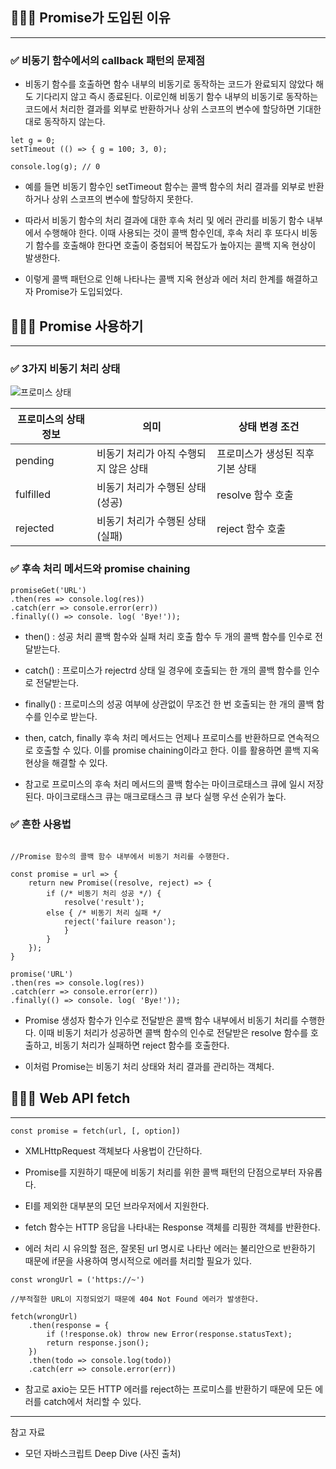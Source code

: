 ## 🧑🏻‍💻 Promise가 도입된 이유

---

### ✅ 비동기 함수에서의 callback 패턴의 문제점

- 비동기 함수를 호출하면 함수 내부의 비동기로 동작하는 코드가 완료되지 않았다 해도 기다리지 않고 즉시 종료된다. 이로인해 비동기 함수 내부의 비동기로 동작하는 코드에서 처리한 결과를 외부로 반환하거나 상위 스코프의 변수에 할당하면 기대한 대로 동작하지 않는다.

```tsx
let g = 0;
setTimeout (() => { g = 100; 3, 0);

console.log(g); // 0
```

- 예를 들면 비동기 함수인 setTimeout 함수는 콜백 함수의 처리 결과를 외부로 반환하거나 상위 스코프의 변수에 할당하지 못한다. 

- 따라서 비동기 함수의 처리 결과에 대한 후속 처리 및 에러 관리를 비동기 함수 내부에서 수행해야 한다. 이때 사용되는 것이 콜백 함수인데, 후속 처리 후 또다시 비동기 함수를 호출해야 한다면 호출이 중첩되어 복잡도가 높아지는 콜백 지옥 현상이 발생한다.

- 이렇게 콜백 패턴으로 인해 나타나는 콜백 지옥 현상과 에러 처리 한계를 해결하고자 Promise가 도입되었다.

## 🧑🏻‍💻 Promise 사용하기

---

### ✅ 3가지 비동기 처리 상태

![프로미스 상태](/img/Javascript/45-1.png)

| 프로미스의 상태 정보 | 의미 | 상태 변경 조건 |
| --- | --- | --- |
| pending | 비동기 처리가 아직 수행되지 않은 상태 | 프로미스가 생성된 직후 기본 상태 |
| fulfilled | 비동기 처리가 수행된 상태(성공) | resolve 함수 호출 |
| rejected | 비동기 처리가 수행된 상태(실패) | reject 함수 호출 |

### ✅ 후속 처리 메서드와 promise chaining

```tsx
promiseGet('URL')
.then(res => console.log(res))
.catch(err => console.error(err))
.finally(() => console. log( 'Bye!'));
```

- then() : 성공 처리 콜백 함수와 실패 처리 호출 함수 두 개의 콜백 함수를 인수로 전달받는다.
- catch() : 프로미스가 rejectrd 상태 일 경우에 호출되는 한 개의 콜백 함수를 인수로 전달받는다.
- finally() : 프로미스의 성공 여부에 상관없이 무조건 한 번 호출되는 한 개의 콜백 함수를 인수로 받는다.

- then, catch, finally 후속 처리 메서드는 언제나 프로미스를 반환하므로 연속적으로 호출할 수 있다. 이를 promise chaining이라고 한다. 이를 활용하면 콜백 지옥 현상을 해결할 수 있다.

- 참고로 프로미스의 후속 처리 메서드의 콜백 함수는 마이크로태스크 큐에 일시 저장된다. 마이크로태스크 큐는 매크로태스크 큐 보다 실행 우선 순위가 높다.

### ✅ 흔한 사용법

```tsx

//Promise 함수의 콜백 함수 내부에서 비동기 처리를 수행한다.

const promise = url => {
	return new Promise((resolve, reject) => {
		if (/* 비동기 처리 성공 */) {
			resolve('result');
		else { /* 비동기 처리 실패 */
			reject('failure reason');
			}
		}
	});
}

promise('URL')
.then(res => console.log(res))
.catch(err => console.error(err))
.finally(() => console. log( 'Bye!'));
```

- Promise 생성자 함수가 인수로 전달받은 콜백 함수 내부에서 비동기 처리를 수행한다. 이때 비동기 처리가 성공하면 콜백 함수의 인수로 전달받은 resolve 함수를 호출하고, 비동기 처리가 실패하면 reject 함수를 호출한다.

- 이처럼 Promise는 비동기 처리 상태와 처리 결과를 관리하는 객체다.

## 🧑🏻‍💻 Web API fetch

---

```tsx
const promise = fetch(url, [, option])
```

- XMLHttpRequest 객체보다 사용법이 간단하다.

- Promise를 지원하기 때문에 비동기 처리를 위한 콜백 패턴의 단점으로부터 자유롭다.

- EI를 제외한 대부분의 모던 브라우저에서 지원한다.

- fetch 함수는 HTTP 응답을 나타내는 Response 객체를 리핑한 객체를 반환한다.

- 에러 처리 시 유의할 점은, 잘못된 url 명시로 나타난 에러는 불리안으로 반환하기 때문에 if문을 사용하여 명시적으로 에러를 처리할 필요가 있다.

```tsx
const wrongUrl = ('https://~')

//부적절한 URL이 지정되었기 때문에 404 Not Found 에러가 발생한다.

fetch(wrongUrl)
	.then(response = {
		if (!response.ok) throw new Error(response.statusText);
		return response.json();
	})
	.then(todo => console.log(todo))
	.catch(err => console.error(err))
```

- 참고로 axio는 모든 HTTP 에러를 reject하는 프로미스를 반환하기 때문에 모든 에러를 catch에서 처리할 수 있다.

---
참고 자료
- 모던 자바스크립트 Deep Dive (사진 출처)

